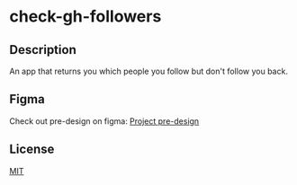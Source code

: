 # check-gh-followers

## Description

An app that returns you which people you follow but don't follow you back.

## Figma

Check out pre-design on figma: [Project pre-design](https://www.figma.com/design/7AzIlhua1tReAE8s70GN3F/check-gh-followers?node-id=0-1&t=E8JFdTA9lNPfiu0f-1)

## License

[MIT]("./License")
